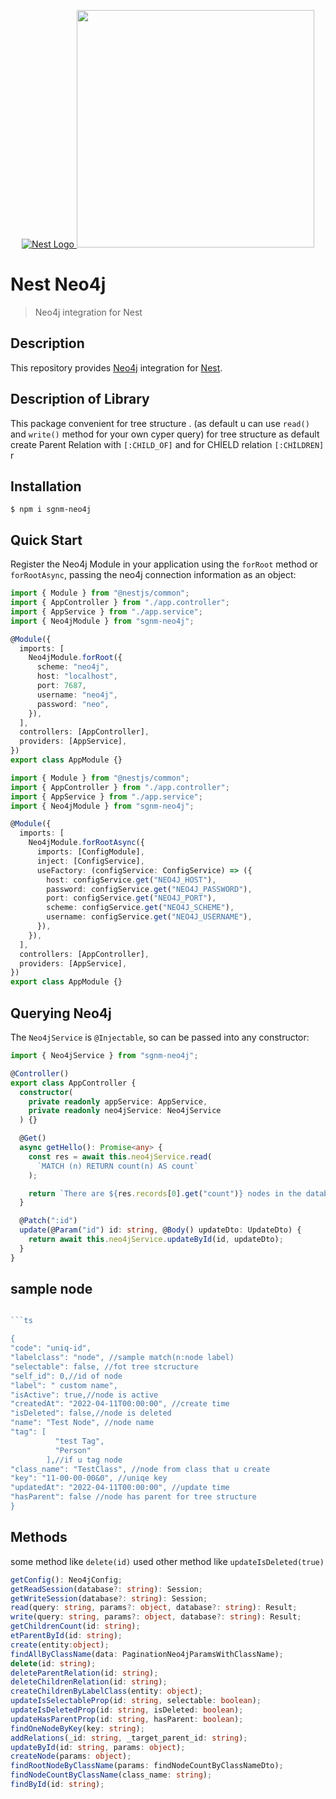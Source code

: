<p align="center">
  <a href="http://nestjs.com/" target="blank"><img src="https://kamilmysliwiec.com/public/nest-logo.png#1" alt="Nest Logo" />   </a>
  <a href="https://neo4j.com" target="_blank"><img src="https://dist.neo4j.com/wp-content/uploads/20140926224303/neo4j_logo-facebook.png" width="380"></a>
</p>

# Nest Neo4j

> Neo4j integration for Nest

## Description

This repository provides [Neo4j](https://www.neo4j.com) integration for [Nest](http://nestjs.com/).

## Description of Library

This package convenient for tree structure .
(as default u can use `read()` and `write()` method for  your own cyper query)
for tree structure as default create Parent Relation with `[:CHILD_OF]`  and for CHİELD relation  `[:CHİLDREN]` r

## Installation

```
$ npm i sgnm-neo4j
```

## Quick Start

Register the Neo4j Module in your application using the `forRoot` method or `forRootAsync`, passing the neo4j connection information as an object:

```ts
import { Module } from "@nestjs/common";
import { AppController } from "./app.controller";
import { AppService } from "./app.service";
import { Neo4jModule } from "sgnm-neo4j";

@Module({
  imports: [
    Neo4jModule.forRoot({
      scheme: "neo4j",
      host: "localhost",
      port: 7687,
      username: "neo4j",
      password: "neo",
    }),
  ],
  controllers: [AppController],
  providers: [AppService],
})
export class AppModule {}
```

```ts
import { Module } from "@nestjs/common";
import { AppController } from "./app.controller";
import { AppService } from "./app.service";
import { Neo4jModule } from "sgnm-neo4j";

@Module({
  imports: [
    Neo4jModule.forRootAsync({
      imports: [ConfigModule],
      inject: [ConfigService],
      useFactory: (configService: ConfigService) => ({
        host: configService.get("NEO4J_HOST"),
        password: configService.get("NEO4J_PASSWORD"),
        port: configService.get("NEO4J_PORT"),
        scheme: configService.get("NEO4J_SCHEME"),
        username: configService.get("NEO4J_USERNAME"),
      }),
    }),
  ],
  controllers: [AppController],
  providers: [AppService],
})
export class AppModule {}
```

## Querying Neo4j

The `Neo4jService` is `@Injectable`, so can be passed into any constructor:

```ts
import { Neo4jService } from "sgnm-neo4j";

@Controller()
export class AppController {
  constructor(
    private readonly appService: AppService,
    private readonly neo4jService: Neo4jService
  ) {}

  @Get()
  async getHello(): Promise<any> {
    const res = await this.neo4jService.read(
      `MATCH (n) RETURN count(n) AS count`
    );

    return `There are ${res.records[0].get("count")} nodes in the database`;
  }

  @Patch(":id")
  update(@Param("id") id: string, @Body() updateDto: UpdateDto) {
    return await this.neo4jService.updateById(id, updateDto);
  }
}
```
## sample node


```ts

```ts

{
"code": "uniq-id",
"labelclass": "node", //sample match(n:node label)
"selectable": false, //fot tree stcructure 
"self_id": 0,//id of node
"label": " custom name", 
"isActive": true,//node is active
"createdAt": "2022-04-11T00:00:00", //create time
"isDeleted": false,//node is deleted
"name": "Test Node", //node name
"tag": [
          "test Tag",
          "Person"
        ],//if u tag node 
"class_name": "TestClass", //node from class that u create
"key": "11-00-00-00&0", //uniqe key
"updatedAt": "2022-04-11T00:00:00", //update time
"hasParent": false //node has parent for tree structure
}
```

## Methods

some method like `delete(id)` used other method like `updateIsDeleted(true)`


```ts
getConfig(): Neo4jConfig;
getReadSession(database?: string): Session;
getWriteSession(database?: string): Session;
read(query: string, params?: object, database?: string): Result;
write(query: string, params?: object, database?: string): Result;
getChildrenCount(id: string);
etParentById(id: string);
create(entity:object);
findAllByClassName(data: PaginationNeo4jParamsWithClassName);
delete(id: string);
deleteParentRelation(id: string);
deleteChildrenRelation(id: string);
createChildrenByLabelClass(entity: object);
updateIsSelectableProp(id: string, selectable: boolean); 
updateIsDeletedProp(id: string, isDeleted: boolean);
updateHasParentProp(id: string, hasParent: boolean);
findOneNodeByKey(key: string);
addRelations(_id: string, _target_parent_id: string);
updateById(id: string, params: object);
createNode(params: object);
findRootNodeByClassName(params: findNodeCountByClassNameDto);
findNodeCountByClassName(class_name: string);
findById(id: string);
```
